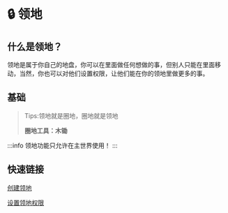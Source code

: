 # 🔒 领地

## 什么是领地？

领地是属于你自己的地盘，你可以在里面做任何想做的事，但别人只能在里面移动，当然，你也可以对他们设置权限，让他们能在你的领地里做更多的事。

## 基础

> Tips:领地就是圈地，圈地就是领地
>
> **圈地工具：木锄**

:::info
领地功能只允许在主世界使用！
:::

## 快速链接

[创建领地](./chuang-jian-ling-di)


[设置领地权限](./she-zhi-ling-di-quan-xian)
